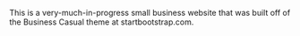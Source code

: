 This is a very-much-in-progress small business website that was built off of the Business Casual theme at startbootstrap.com.
